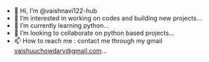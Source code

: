 - 👋 Hi, I’m @vaishnavi122-hub
- 👀 I’m interested in working on codes and building new projects...
- 🌱 I’m currently learning python...
- 💞️ I’m looking to collaborate on python based projects...
- 📫 How to reach me : contact me through my gmail vaishuuchowdary@gmail.com...

<!---
vaishnavi122-hub/vaishnavi122-hub is a ✨ special ✨ repository because its `README.md` (this file) appears on your GitHub profile.
You can click the Preview link to take a look at your changes.
--->
